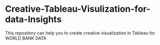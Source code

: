 # Creative-Tableau-Visulization-for-data-Insights
This repository can help you to create creative visualization in Tableau for WORLD BANK DATA
